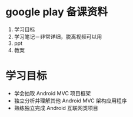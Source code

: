 # google play 备课资料
1. 学习目标
2. 学习笔记－非常详细，脱离视频可以用
3. ppt
4. 教案

# 学习目标
- 学会抽取 Android MVC 项目框架
- 独立分析并理解其他 Android MVC 架构应用程序
- 熟练独立完成 Android 互联网类项目
